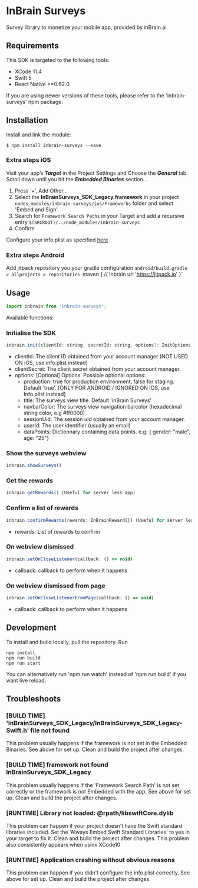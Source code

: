 # InBrain Surveys
Survey library to monetize your mobile app, provided by inBrain.ai

## Requirements
This SDK is targeted to the following tools:
- XCode 11.4
- Swift 5
- React Native >=0.62.0

If you are using newer versions of these tools, please refer to the 'inbrain-surveys' npm package.

## Installation

Install and link the module:

`$ npm install inbrain-surveys --save`

### Extra steps iOS

Visit your app’s ***Target*** in the Project Settings and Choose the ***General*** tab.
Scroll down until you hit the ***Embedded Binaries*** section… 
1) Press ‘+’, Add Other...
2) Select the **InBrainSurveys_SDK_Legacy.framework** in your project `nodes_modules/inbrain-surveys/ios/Frameworks` folder and select 'Embed and Sign' 
4) Search for `Framework Search Paths` in your Target and add a recursive entry `$(SRCROOT)/../node_modules/inbrain-surveys`
3) Confirm

Configure your info.plist as specified [here](https://github.com/inBrainSurveys/InBrainSurveys_SDK_Swift/blob/master/README.md#configuration)

### Extra steps Android

Add jitpack repository you your gradle configuration `android/build.gradle > allprojects > repositories
    `maven { 
        // Inbrain
        url 'https://jitpack.io' 
    }`

## Usage
```javascript
import inbrain from 'inbrain-surveys';
```
Available functions:
### Initialise the SDK
```javascript
inbrain.init(clientId: string, secretId: string, options?: InitOptions)
```
* clientId: The client ID obtained from your account manager (NOT USED ON iOS, use info.plist instead)
* clientSecret: The client secret obtained from your account manager.
* options: [Optional] Options. Possible optional options:
    * production: true for production environment, false for staging. Default 'true'. [ONLY FOR ANDROID / IGNORED ON IOS, use Info.plist instead]
    * title: The surveys view title. Default 'inBrain Surveys'
    * navbarColor: The surveys view navigation barcolor (hexadecimal string color, e.g #ff0000)
    * sessionUid: The session uid obtained from your account manager.
    * userId: The user identifier (usually an email)
    * dataPoints: Dictionnary containing data points. e.g: { gender: "male", age: "25"}

### Show the surveys webview
```javascript
inbrain.showSurveys()
```

### Get the rewards
```javascript
inbrain.getRewards() (Useful for server less app)
```

### Confirm a list of rewards
```javascript
inbrain.confirmRewards(rewards: InBrainReward[]) (Useful for server less app)
```
* rewards: List of rewards to confirm

### On webview dismissed
```javascript
inbrain.setOnCloseListener(callback: () => void) 
```
* callback: callback to perform when it happens

### On webview dismissed from page
```javascript
inbrain.setOnCloseListenerFromPage(callback: () => void) 
```
* callback: callback to perform when it happens

## Development
To install and build locally, pull the repository.
Run 
```
npm install 
npm run build 
npm run start 
```

You can alternatively run 'npm run watch' instead of 'npm run build' if you want live reload.

## Troubleshoots
### [BUILD TIME] 'InBrainSurveys_SDK_Legacy/InBrainSurveys_SDK_Legacy-Swift.h' file not found
This problem usually happens if the framework is not set in the Embedded Binaries. See above for set up.
Clean and build the project after changes.

### [BUILD TIME] framework not found InBrainSurveys_SDK_Legacy
This problem usually happens if the 'Framework Search Path' is not set correctly or the framework is not Embedded with the app. See above for set up.
Clean and build the project after changes.

### [RUNTIME] Library not loaded: @rpath/libswiftCore.dylib
This problem can happen if your project doesn't have the Swift standard libraries included. Set the 'Always Embed Swift Standard Libraries' to yes in your target to fix it.
Clean and build the project after changes.
This problem also consistently appears when usinx XCode10

### [RUNTIME] Application crashing without obvious reasons
This problem can happen if you didn't configure the info.plist correctly. See above for set up.
Clean and build the project after changes.

